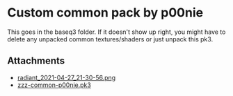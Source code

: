# Custom common pack by p00nie

This goes in the baseq3 folder. If it doesn't show up right, you might have to delete any unpacked common textures/shaders or just unpack this pk3.

## Attachments

- [radiant_2021-04-27_21-30-56.png](https://trello.com/1/cards/608866dd2b66ab1d79c4ba26/attachments/608866e70bb1ed5109d0cf56/download/radiant_2021-04-27_21-30-56.png)
- [zzz-common-p00nie.pk3](https://trello.com/1/cards/608866dd2b66ab1d79c4ba26/attachments/6088674e6ebacd0f016c1c6f/download/zzz-common-p00nie.pk3)
